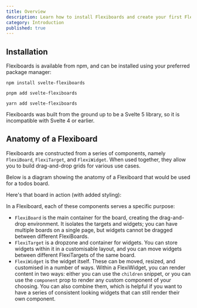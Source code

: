 ```yaml
---
title: Overview
description: Learn how to install Flexiboards and create your first Flexiboard.
category: Introduction
published: true
---
```


<script lang="ts">
	import FlexiBoardAnatomy from '$lib/components/docs/overview/flexiboard-anatomy.svelte';
    import FlexiBoardExample from '$lib/components/docs/overview/flexiboard-example.svelte';

	import { FlexiBoard, FlexiTarget, FlexiWidget } from 'svelte-flexiboards';
</script>

## Installation

Flexiboards is available from npm, and can be installed using your preferred package manager:

```
npm install svelte-flexiboards
```

```
pnpm add svelte-flexiboards
```

```
yarn add svelte-flexiboards
```

Flexiboards was built from the ground up to be a Svelte 5 library, so it is incompatible with Svelte 4 or earlier.

## Anatomy of a Flexiboard

Flexiboards are constructed from a series of components, namely `FlexiBoard`, `FlexiTarget`, and `FlexiWidget`. When used together, they allow you to build drag-and-drop grids for various use cases.

Below is a diagram showing the anatomy of a Flexiboard that would be used for a todos board.
<FlexiBoardAnatomy />

Here's that board in action (with added styling):
<FlexiBoardExample />

In a Flexiboard, each of these components serves a specific purpose:

- `FlexiBoard` is the main container for the board, creating the drag-and-drop environment. It isolates the targets and widgets; you can have multiple boards on a single page, but widgets cannot be dragged between different FlexiBoards.
- `FlexiTarget` is a dropzone and container for widgets. You can store widgets within it in a customisable layout, and you can move widgets between different FlexiTargets of the same board.
- `FlexiWidget` is the widget itself. These can be moved, resized, and customised in a number of ways. Within a FlexiWidget, you can render content in two ways: either you can use the `children` snippet, or you can use the `component` prop to render any custom component of your choosing. You can also combine them, which is helpful if you want to have a series of consistent looking widgets that can still render their own component.
